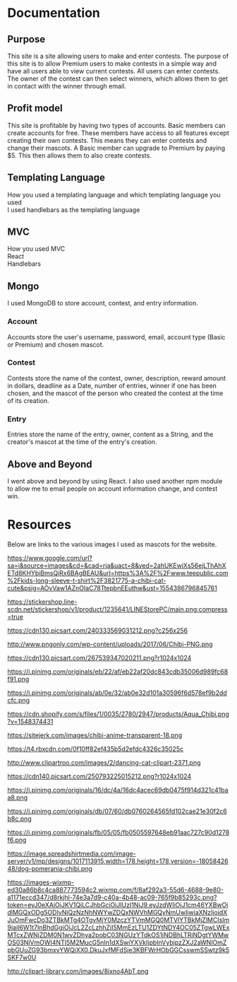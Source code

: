 # Documentation
## Purpose
This site is a site allowing users to make and enter contests. The purpose of this site is to allow Premium users
to make contests in a simple way and have all users able to view current contests. All users can enter contests. The owner of the 
contest can then select winners, which allows them to get in contact with the winner through email.

## Profit model
This site is profitable by having two types of accounts. Basic members can create accounts for free. These members have access to all 
features except creating their own contests. This means they can enter contests and change their mascots. A Basic member can upgrade 
to Premium by paying $5. This then allows them to also create contests. 

## Templating Language 
How you used a templating language and which templating language you used  
I used handlebars as the templating language

## MVC
How you used MVC  
React  
Handlebars

## Mongo
I used MongoDB to store account, contest, and entry information. 

### Account
Accounts store the user's username, password, email, account type (Basic or Premium) and chosen mascot.  

### Contest
Contests store the name of the contest, owner, description, reward amount in dollars, deadline as a Date, number of entries, 
winner if one has been chosen, and the mascot of the person who created the contest at the time of its creation.

### Entry
Entries store the name of the entry, owner, content as a String, and the creator's mascot at the time of the entry's creation.


## Above and Beyond
I went above and beyond by using React. I also used another npm module to allow me to email people on account information change, 
and contest win. 


# Resources
Below are links to the various images I used as mascots for the website. 

https://www.google.com/url?sa=i&source=images&cd=&cad=rja&uact=8&ved=2ahUKEwiXs56ejLThAhXETd8KHYbiBmsQjRx6BAgBEAU&url=https%3A%2F%2Fwww.teepublic.com%2Fkids-long-sleeve-t-shirt%2F3821775-a-chibi-cat-cute&psig=AOvVaw1AZnOIaC78TtepbnEEuthw&ust=1554386796845761 


https://stickershop.line-scdn.net/stickershop/v1/product/1235641/LINEStorePC/main.png;compress=true

https://cdn130.picsart.com/240333569031212.png?c256x256

http://www.pngonly.com/wp-content/uploads/2017/06/Chibi-PNG.png

https://cdn130.picsart.com/267539347020211.png?r1024x1024

https://i.pinimg.com/originals/eb/22/af/eb22af20dc843cdb35006d989fc68f91.png

https://i.pinimg.com/originals/ab/0e/32/ab0e32d101a30596f6d578ef9b2ddcfc.png

https://cdn.shopify.com/s/files/1/0035/2780/2947/products/Aqua_Chibi.png?v=1548374431

https://sitejerk.com/images/chibi-anime-transparent-18.png

https://t4.rbxcdn.com/0f10ff82ef435b5d2efdc4326c35025c

http://www.clipartroo.com/images/2/dancing-cat-clipart-2371.png

https://cdn140.picsart.com/250793225015212.png?r1024x1024

https://i.pinimg.com/originals/16/dc/4a/16dc4acec69db0475f914d321c41baa8.png

https://i.pinimg.com/originals/db/07/60/db0760264565fd102cae21e30f2c6b8c.png

https://i.pinimg.com/originals/fb/05/05/fb0505597648eb91aac727c90d1278f6.png

https://image.spreadshirtmedia.com/image-server/v1/mp/designs/1017113915,width=178,height=178,version=-1805842648/dog-pomerania-chibi.png

https://images-wixmp-ed30a86b8c4ca887773594c2.wixmp.com/f/8af292a3-55d6-4688-9e80-a1171eccd347/d8rkjhl-74e3a7d9-c40a-4b48-ac09-765f9b85293c.png?token=eyJ0eXAiOiJKV1QiLCJhbGciOiJIUzI1NiJ9.eyJzdWIiOiJ1cm46YXBwOjdlMGQxODg5ODIyNjQzNzNhNWYwZDQxNWVhMGQyNmUwIiwiaXNzIjoidXJuOmFwcDo3ZTBkMTg4OTgyMjY0MzczYTVmMGQ0MTVlYTBkMjZlMCIsIm9iaiI6W1t7InBhdGgiOiJcL2ZcLzhhZjI5MmEzLTU1ZDYtNDY4OC05ZTgwLWExMTcxZWNjZDM0N1wvZDhya2pobC03NGUzYTdkOS1jNDBhLTRiNDgtYWMwOS03NjVmOWI4NTI5M2MucG5nIn1dXSwiYXVkIjpbInVybjpzZXJ2aWNlOmZpbGUuZG93bmxvYWQiXX0.DkuJxfMFdSje3KBFWrHObGGCsswmSSwtz9k5SKF7w0U

http://clipart-library.com/images/8ixno4AbT.png
